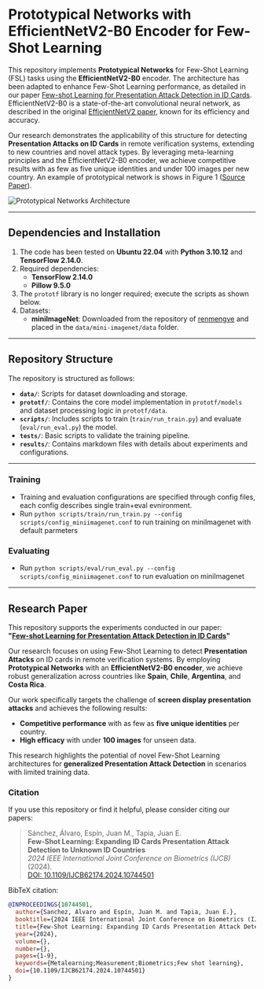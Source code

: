 # Prototypical Networks with EfficientNetV2-B0 Encoder for Few-Shot Learning

This repository implements **Prototypical Networks** for Few-Shot Learning (FSL) tasks using the **EfficientNetV2-B0** encoder. The architecture has been adapted to enhance Few-Shot Learning performance, as detailed in our paper [Few-shot Learning for Presentation Attack Detection in ID Cards](https://arxiv.org/pdf/2409.06842v1). EfficientNetV2-B0 is a state-of-the-art convolutional neural network, as described in the original [EfficientNetV2 paper](https://arxiv.org/pdf/2104.00298), known for its efficiency and accuracy.

Our research demonstrates the applicability of this structure for detecting **Presentation Attacks on ID Cards** in remote verification systems, extending to new countries and novel attack types. By leveraging meta-learning principles and the EfficientNetV2-B0 encoder, we achieve competitive results with as few as five unique identities and under 100 images per new country. An example of prototypical network  is shows in Figure 1 ([Source Paper](https://arxiv.org/abs/1703.05175)).

![Prototypical Networks Architecture](https://user-images.githubusercontent.com/23639048/55438102-5d9e4c00-55a9-11e9-86e2-b4f79f880b83.png)

---

## Dependencies and Installation

1. The code has been tested on **Ubuntu 22.04** with **Python 3.10.12** and **TensorFlow 2.14.0**.
2. Required dependencies:
   - **TensorFlow 2.14.0**
   - **Pillow 9.5.0**
3. The `prototf` library is no longer required; execute the scripts as shown below.
4. Datasets:
   - **miniImageNet**: Downloaded from the repository of [renmengye](https://github.com/renmengye/few-shot-ssl-public) and placed in the `data/mini-imagenet/data` folder.

---

## Repository Structure

The repository is structured as follows:

- **`data/`**: Scripts for dataset downloading and storage.
- **`prototf/`**: Contains the core model implementation in `prototf/models` and dataset processing logic in `prototf/data`.
- **`scripts/`**: Includes scripts to train (`train/run_train.py`) and evaluate (`eval/run_eval.py`) the model.
- **`tests/`**: Basic scripts to validate the training pipeline.
- **`results/`**: Contains markdown files with details about experiments and configurations.

---

### Training

* Training and evaluation configurations are specified through config files, each config describes single train+eval evnironment.
* Run `python scripts/train/run_train.py --config scripts/config_miniimagenet.conf` to run training on miniImagenet with default parmeters

### Evaluating

* Run `python scripts/eval/run_eval.py --config scripts/config_miniimagenet.conf` to run evaluation on miniImagenet

---

## Research Paper

This repository supports the experiments conducted in our paper:  
**"[Few-shot Learning for Presentation Attack Detection in ID Cards](https://arxiv.org/pdf/2409.06842v1)"**

Our research focuses on using Few-Shot Learning to detect **Presentation Attacks** on ID cards in remote verification systems. By employing **Prototypical Networks** with an **EfficientNetV2-B0 encoder**, we achieve robust generalization across countries like **Spain**, **Chile**, **Argentina**, and **Costa Rica**. 

Our work specifically targets the challenge of **screen display presentation attacks** and achieves the following results:
- **Competitive performance** with as few as **five unique identities** per country.
- **High efficacy** with under **100 images** for unseen data.

This research highlights the potential of novel Few-Shot Learning architectures for **generalized Presentation Attack Detection** in scenarios with limited training data.


### Citation

If you use this repository or find it helpful, please consider citing our papers:

> Sánchez, Álvaro, Espín, Juan M., Tapia, Juan E.  
> **Few-Shot Learning: Expanding ID Cards Presentation Attack Detection to Unknown ID Countries**  
> *2024 IEEE International Joint Conference on Biometrics (IJCB)* (2024).  
> [DOI: 10.1109/IJCB62174.2024.10744501](https://doi.org/10.1109/IJCB62174.2024.10744501)

BibTeX citation:

```bibtex
@INPROCEEDINGS{10744501,
  author={Sanchez, Alvaro and Espín, Juan M. and Tapia, Juan E.},
  booktitle={2024 IEEE International Joint Conference on Biometrics (IJCB)}, 
  title={Few-Shot Learning: Expanding ID Cards Presentation Attack Detection to Unknown ID Countries}, 
  year={2024},
  volume={},
  number={},
  pages={1-9},
  keywords={Metalearning;Measurement;Biometrics;Few shot learning},
  doi={10.1109/IJCB62174.2024.10744501}
}